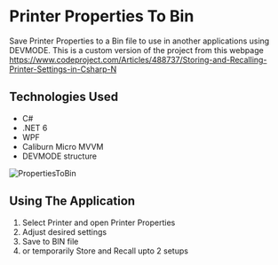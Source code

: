 # Printer Properties To Bin
Save Printer Properties to a Bin file to use in another applications using DEVMODE.
This is a custom version of the project from this webpage https://www.codeproject.com/Articles/488737/Storing-and-Recalling-Printer-Settings-in-Csharp-N

## Technologies Used
* C#
*  .NET 6
*  WPF
*  Caliburn Micro MVVM
*  DEVMODE structure

![PropertiesToBin](https://user-images.githubusercontent.com/35996719/174288725-79f96304-a624-476a-8b7f-c7cd026410b4.PNG)

## Using The Application
1. Select Printer and open Printer Properties
2. Adjust desired settings
3. Save to BIN file
4. or temporarily Store and Recall upto 2 setups

